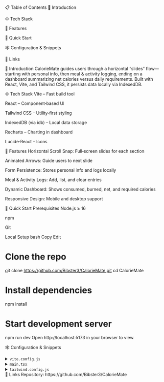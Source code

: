 📋 Table of Contents
🤖 Introduction

⚙️ Tech Stack

🔋 Features

🤸 Quick Start

🕸️ Configuration & Snippets

🔗 Links

🤖 Introduction
CalorieMate guides users through a horizontal “slides” flow—starting with personal info, then meal & activity logging, ending on a dashboard summarizing net calories versus daily requirements. Built with React, Vite, and Tailwind CSS, it persists data locally via IndexedDB.

⚙️ Tech Stack
Vite – Fast build tool

React – Component‐based UI

Tailwind CSS – Utility‐first styling

IndexedDB (via idb) – Local data storage

Recharts – Charting in dashboard

Lucide‐React – Icons

🔋 Features
Horizontal Scroll Snap: Full‐screen slides for each section

Animated Arrows: Guide users to next slide

Form Persistence: Stores personal info and logs locally

Meal & Activity Logs: Add, list, and clear entries

Dynamic Dashboard: Shows consumed, burned, net, and required calories

Responsive Design: Mobile and desktop support

🤸 Quick Start
Prerequisites
Node.js ≥ 16

npm 

Git

Local Setup
bash
Copy
Edit
# Clone the repo
git clone https://github.com/Bibster3/CalorieMate.git
cd CalorieMate

# Install dependencies
npm install

# Start development server
npm run dev
Open http://localhost:5173 in your browser to view.

🕸️ Configuration & Snippets
<details> <summary><code>vite.config.js</code></summary>
js
Copy
Edit
import { defineConfig } from 'vite';
import react from '@vitejs/plugin-react';

export default defineConfig({
  base: '/CalorieMate/',    // adjust if hosting under a subpath
  plugins: [react()],
});
</details> <details> <summary><code>main.tsx</code></summary>
tsx
Copy
Edit
import React from 'react';
import ReactDOM from 'react-dom/client';
import { HashRouter } from 'react-router-dom';
import App from './App';
import './index.css';

ReactDOM.createRoot(document.getElementById('root')!).render(
  <React.StrictMode>
    <HashRouter>
      <App />
    </HashRouter>
  </React.StrictMode>
);
</details> <details> <summary><code>tailwind.config.js</code></summary>
js
Copy
Edit
/** @type {import('tailwindcss').Config} */
export default {
  content: ['./index.html', './src/**/*.{ts,tsx}'],
  theme: { extend: {} },
  plugins: [],
};
</details>
🔗 Links
Repository: https://github.com/Bibster3/CalorieMate
